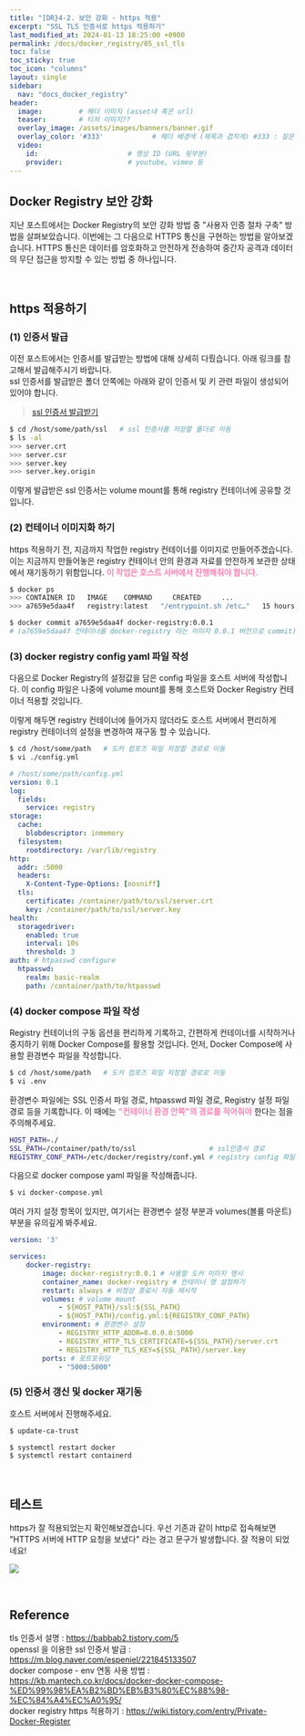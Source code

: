 ```yaml
---
title: "[DR}4-2. 보안 강화 - https 적용"
excerpt: "SSL TLS 인증서로 https 적용하기"
last_modified_at: 2024-01-13 18:25:00 +0900
permalink: /docs/docker_registry/05_ssl_tls
toc: false
toc_sticky: true
toc_icon: "columns"
layout: single
sidebar:
  nav: "docs_docker_registry"
header: 
  image:         # 헤더 이미지 (asset내 혹은 url)
  teaser:        # 티저 이미지??
  overlay_image: /assets/images/banners/banner.gif
  overlay_color: '#333'            # 헤더 배경색 (제목과 겹치게) #333 : 짙은 회색 (필수)
  video:
    id:                      # 영상 ID (URL 뒷부분)
    provider:                # youtube, vimeo 등
---
```




## Docker Registry 보안 강화    

지난 포스트에서는 Docker Registry의 보안 강화 방법 중 "사용자 인증 절차 구축" 방법을 살펴보았습니다. 이번에는 그 다음으로 HTTPS 통신을 구현하는 방법을 알아보겠습니다. HTTPS 통신은 데이터를 암호화하고 안전하게 전송하여 중간자 공격과 데이터의 무단 접근을 방지할 수 있는 방법 중 하나입니다.  

<br>

## https 적용하기    

### (1) 인증서 발급  

이전 포스트에서는 인증서를 발급받는 방법에 대해 상세히 다뤘습니다. 아래 링크를 참고해서 발급해주시기 바랍니다.  
ssl 인증서를 발급받은 폴더 안쪽에는 아래와 같이 인증서 및 키 관련 파일이 생성되어 있어야 합니다.  

> [ssl 인증서 발급받기](https://whdrns2013.github.io/etc/20240113_002_ssl_tls/)  

```bash
$ cd /host/some/path/ssl   # ssl 인증서를 저장할 폴더로 이동
$ ls -al
>>> server.crt
>>> server.csr
>>> server.key
>>> server.key.origin
```

이렇게 발급받은 ssl 인증서는 volume mount를 통해 registry 컨테이너에 공유할 것입니다.     


### (2) 컨테이너 이미지화 하기  

https 적용하기 전, 지금까지 작업한 registry 컨테이너를 이미지로 만들어주겠습니다. 이는 지금까지 만들어놓은 registry 컨테이너 안의 환경과 자료를 안전하게 보관한 상태에서 재기동하기 위함입니다. <b><font color="FF82B2">이 작업은 호스트 서버에서 진행해줘야 합니다.</font></b>  

```bash
$ docker ps
>>> CONTAINER ID   IMAGE    COMMAND     CREATED     ...
>>> a7659e5daa4f   registry:latest   "/entrypoint.sh /etc…"   15 hours ago ...

$ docker commit a7659e5daa4f docker-registry:0.0.1
# (a7659e5daa4f 컨테이너를 docker-registry 라는 이미지 0.0.1 버전으로 commit)
```

### (3) docker registry config yaml 파일 작성  

다음으로 Docker Registry의 설정값을 담은 config 파일을 호스트 서버에 작성합니다. 이 config 파일은 나중에 volume mount를 통해 호스트와 Docker Registry 컨테이너 적용할 것입니다.  

이렇게 해두면 registry 컨테이너에 들어가지 않더라도 호스트 서버에서 편리하게 registry 컨테이너의 설정을 변경하여 재구동 할 수 있습니다.  

```bash
$ cd /host/some/path   # 도커 컴포즈 파일 저장할 경로로 이동
$ vi ./config.yml
```

```yaml
# /host/some/path/config.yml
version: 0.1
log:
  fields:
    service: registry
storage:
  cache:
    blobdescriptor: inmemory
  filesystem:
    rootdirectory: /var/lib/registry
http:
  addr: :5000
  headers:
    X-Content-Type-Options: [nosniff]
  tls:
    certificate: /container/path/to/ssl/server.crt
    key: /container/path/to/ssl/server.key
health:
  storagedriver:
    enabled: true
    interval: 10s
    threshold: 3
auth: # htpasswd configure
  htpasswd:
    realm: basic-realm
    path: /container/path/to/htpasswd
```


### (4) docker compose 파일 작성  

Registry 컨테이너의 구동 옵션을 편리하게 기록하고, 간편하게 컨테이너를 시작하거나 중지하기 위해 Docker Compose를 활용할 것입니다. 먼저, Docker Compose에 사용할 환경변수 파일을 작성합니다.  

```bash
$ cd /host/some/path   # 도커 컴포즈 파일 저장할 경로로 이동
$ vi .env
```

환경변수 파일에는 SSL 인증서 파일 경로, htpasswd 파일 경로, Registry 설정 파일 경로 등을 기록합니다. 이 때에는 <b><font color="FF82B2">"컨테이너 환경 안쪽"의 경로를 적어줘야</font></b> 한다는 점을 주의해주세요.  

```bash
HOST_PATH=./
SSL_PATH=/container/path/to/ssl                  # ssl인증서 경로
REGISTRY_CONF_PATH=/etc/docker/registry/conf.yml # registry config 파일 경로
```

다음으로 docker compose yaml 파일을 작성해줍니다.  

```bash
$ vi docker-compose.yml
```

여러 가지 설정 항목이 있지만, 여기서는 환경변수 설정 부분과 volumes(볼륨 마운트) 부분을 유의깊게 봐주세요.  

```yaml
version: '3'

services:
    docker-registry:
        image: docker-registry:0.0.1 # 사용할 도커 이미지 명시
        container_name: docker-registry # 컨테이너 명 설정하기
        restart: always # 비정상 종료시 자동 재시작
        volumes: # volume mount
            - ${HOST_PATH}/ssl:${SSL_PATH}
            - ${HOST_PATH}/config.yml:${REGISTRY_CONF_PATH}
        environment: # 환경변수 설정
            - REGISTRY_HTTP_ADDR=0.0.0.0:5000
            - REGISTRY_HTTP_TLS_CERTIFICATE=${SSL_PATH}/server.crt
            - REGISTRY_HTTP_TLS_KEY=${SSL_PATH}/server.key
        ports: # 포트포워딩
            - "5000:5000"
```

### (5) 인증서 갱신 및 docker 재기동  

호스트 서버에서 진행해주세요.  

```bash
$ update-ca-trust

$ systemctl restart docker
$ systemctl restart containerd
```

<br>

## 테스트    

https가 잘 적용되었는지 확인해보겠습니다. 우선 기존과 같이 http로 접속해보면 "HTTPS 서버에 HTTP 요청을 보냈다" 라는 경고 문구가 발생합니다. 잘 적용이 되었네요!  

![](/assets/images/20240113_003_001.png)

<br>

## Reference    
tls 인증서 설명 : https://babbab2.tistory.com/5  
openssl 을 이용한 ssl 인증서 발급 : https://m.blog.naver.com/espeniel/221845133507  
docker compose - env 연동 사용 방법 : https://kb.mantech.co.kr/docs/docker-docker-compose-%ED%99%98%EA%B2%BD%EB%B3%80%EC%88%98-%EC%84%A4%EC%A0%95/  
docker registry https 적용하기 : https://wiki.tistory.com/entry/Private-Docker-Register  


